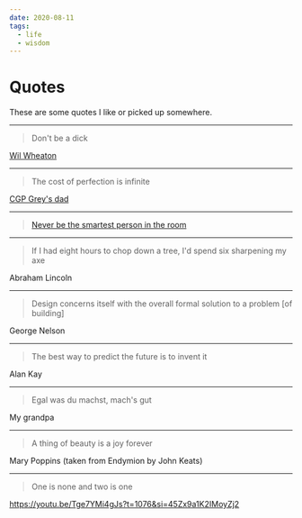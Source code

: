 ```yaml
---
date: 2020-08-11
tags:
  - life
  - wisdom
---
```


# Quotes

These are some quotes I like or picked up somewhere.

---

> Don't be a dick

[Wil Wheaton](http://www.wheatonslaw.com/)

---

> The cost of perfection is infinite

[CGP Grey's dad](https://youtu.be/ua4QMFQATco?t=1020)

---

> [Never be the smartest person in the room](https://www.executiveforum.com/never-be-the-smartest-person-in-the-room/#:~:text=%E2%80%9CIf%20you're%20the%20smartest,who%20are%20smarter%20than%20you.)

---

> If I had eight hours to chop down a tree, I'd spend six sharpening my axe

Abraham Lincoln

---

>Design concerns itself with the overall formal solution to a problem [of building]

George Nelson

---

> The best way to predict the future is to invent it

Alan Kay

---

> Egal was du machst, mach's gut

My grandpa

---

> A thing of beauty is a joy forever

Mary Poppins (taken from Endymion by John Keats)

---

> One is none and two is one

https://youtu.be/Tge7YMi4gJs?t=1076&si=45Zx9a1K2IMoyZj2
